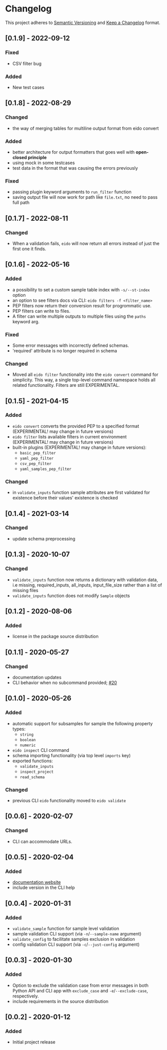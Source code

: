 # Changelog

This project adheres to [Semantic Versioning](https://semver.org/spec/v2.0.0.html) and [Keep a Changelog](https://keepachangelog.com/en/1.0.0/) format.
## [0.1.9] - 2022-09-12
### Fixed
- CSV filter bug
### Added
- New test cases
## [0.1.8] - 2022-08-29
### Changed
- the way of merging tables for multiline output format from eido convert
### Added
- better architecture for output formatters that goes well with **open-closed principle**
- using mock in some testcases
- test data in the format that was causing the errors previously
### Fixed
- passing plugin keyword arguments to `run_filter` function
- saving output file will now work for path like `file.txt`, no need to pass full path


## [0.1.7] - 2022-08-11
### Changed
- When a validation fails, `eido` will now return all errors instead of just the first one it finds.

## [0.1.6] - 2022-05-16
### Added
- a possibility to set a custom sample table index with `-s/--st-index` option
- an option to see filters docs via CLI: `eido filters -f <filter_name>`
- PEP filters now return their conversion result for progrommatic use.
- PEP filters can write to files.
- A filter can write multiple outputs to multiple files using the `paths` keyword arg.

### Fixed
- Some error messages with incorrectly defined schemas.
- 'required' attribute is no longer required in schema

### Changed
- Moved all `eido filter` functionality into the `eido convert` command for simplicity. This way, a single top-level command namespace holds all related functionality. Filters are still EXPERIMENTAL.

## [0.1.5] - 2021-04-15
### Added
- `eido convert` converts the provided PEP to a specified format (EXPERIMENTAL! may change in future versions)
- `eido filter` lists available filters in current environment (EXPERIMENTAL! may change in future versions)
- built-in plugins (EXPERIMENTAL! may change in future versions):
  - `basic_pep_filter`
  - `yaml_pep_filter`
  - `csv_pep_filter`
  - `yaml_samples_pep_filter`

### Changed
- in `validate_inputs` function sample attributes are first validated for existence before their values' existence is checked

## [0.1.4] - 2021-03-14
### Changed
- update schema preprocessing

## [0.1.3] - 2020-10-07
### Changed
- `validate_inputs` function now returns a dictionary with validation data, i.e missing, required_inputs, all_inputs, input_file_size rather than a list of missing files
- `validate_inputs` function does not modify `Sample` objects

## [0.1.2] - 2020-08-06
### Added
- license in the package source distribution

## [0.1.1] - 2020-05-27
### Changed
- documentation updates
- CLI behavior when no subcommand provided; [#20](https://github.com/pepkit/eido/issues/20)

## [0.1.0] - 2020-05-26
### Added
- automatic support for subsamples for sample the following property types:
    - `string`
    - `boolean`
    - `numeric`
- `eido inspect` CLI command
- schema importing functionality (via top level `imports` key)
- exported functions:
    - `validate_inputs`
    - `inspect_project`
    - `read_schema`

### Changed
- previous CLI `eido` functionality moved to `eido validate`

## [0.0.6] - 2020-02-07
### Changed
- CLI can accommodate URLs.

## [0.0.5] - 2020-02-04
### Added
- [documentation website](http://eido.databio.org/en/latest/)
- include version in the CLI help

## [0.0.4] - 2020-01-31
### Added
- `validate_sample` function for sample level validation
- sample validation CLI support (via `-n`/`--sample-name` argument)
- `validate_config` to facilitate samples exclusion in validation
- config validation CLI support (via `-c`/`--just-config` argument)

## [0.0.3] - 2020-01-30
### Added
- Option to exclude the validation case from error messages in both Python API and CLI app with `exclude_case` and `-e`/`--exclude-case`, respectively.
- include requirements in the source distribution

## [0.0.2] - 2020-01-12

### Added
- Initial project release
